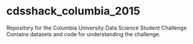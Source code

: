 # cdsshack_columbia_2015
Repository for the Columbia University Data Science Student Challenge
Contains datasets and code for understanding the challenge.

